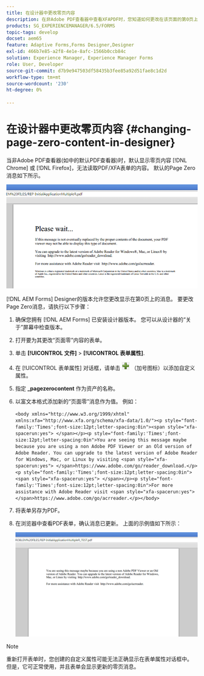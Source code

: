 ```yaml
---
title: 在设计器中更改零页内容
description: 在非Adobe PDF查看器中查看XFAPDF时，您知道如何更改在该页面的第0页上显示的消息吗？
products: SG_EXPERIENCEMANAGER/6.5/FORMS
topic-tags: develop
docset: aem65
feature: Adaptive Forms,Forms Designer,Designer
exl-id: 466b7e85-a2f8-4e1e-8afc-1566b0ccb84c
solution: Experience Manager, Experience Manager Forms
role: User, Developer
source-git-commit: d7b9e947503df58435b3fee85a92d51fae8c1d2d
workflow-type: tm+mt
source-wordcount: '230'
ht-degree: 0%

---
```


# 在设计器中更改零页内容 {#changing-page-zero-content-in-designer}

当非Adobe PDF查看器(如中的默认PDF查看器)时，默认显示零页内容 [!DNL Chrome] 或 [!DNL Firefox]，无法读取PDF/XFA表单的内容。 默认的Page Zero消息如下所示。

![defaultpage0message](assets/defaultpage0message.png)

[!DNL AEM Forms] Designer的版本允许您更改显示在第0页上的消息。 要更改Page Zero消息，请执行以下步骤：

1. 确保您拥有 [!DNL AEM Forms] 已安装设计器版本。 您可以从设计器的“关于”屏幕中检查版本。

1. 打开要为其更改“页面零”内容的表单。

1. 单击 **[!UICONTROL 文件]** > **[!UICONTROL 表单属性]**.

1. 在 [!UICONTROL 表单属性] 对话框，请单击 ![加](assets/plus.png) （加号图标）以添加自定义属性。

1. 指定 **_pagezerocontent** 作为资产的名称。
1. 以富文本格式添加新的“页面零”消息作为值。 例如：


   `<body xmlns="http://www.w3.org/1999/xhtml" xmlns:xfa="http://www.xfa.org/schema/xfa-data/1.0/"><p style="font-family:'Times';font-size:12pt;letter-spacing:0in"><span style="xfa-spacerun:yes"> </span></p><p style="font-family:'Times';font-size:12pt;letter-spacing:0in">You are seeing this message maybe because you are using a non Adobe PDF Viewer or an Old version of Adobe Reader. You can upgrade to the latest version of Adobe Reader for Windows, Mac, or Linux by visiting <span style="xfa-spacerun:yes"> </span>https://www.adobe.com/go/reader_download.</p><p style="font-family:'Times';font-size:12pt;letter-spacing:0in"><span style="xfa-spacerun:yes"> </span></p><p style="font-family:'Times';font-size:12pt;letter-spacing:0in">For more assistance with Adobe Reader visit <span style="xfa-spacerun:yes"> </span>https://www.adobe.com/go/acrreader.</p></body>`

1. 将表单另存为PDF。

1. 在浏览器中查看PDF表单，确认消息已更新。 上面的示例值如下所示：

   ![更改消息](assets/changedmessage.png)

>[!NOTE]
>
>重新打开表单时，您创建的自定义属性可能无法正确显示在表单属性对话框中。 但是，它可正常使用，并且表单会显示更新的零页消息。
